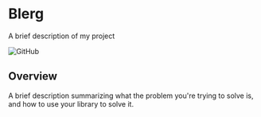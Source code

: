 # Blerg
A brief description of my project

![GitHub](https://img.shields.io/github/license/timkpaine/blerg)




## Overview
A brief description summarizing what the problem you're trying to solve is, and how to use your library to solve it.


